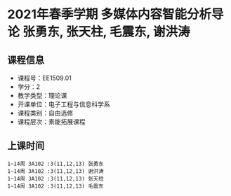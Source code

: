 # 2021年春季学期 多媒体内容智能分析导论 张勇东, 张天柱, 毛震东, 谢洪涛






## 课程信息

- 课程号：EE1509.01
- 学分：2
- 教学类型：理论课
- 开课单位：电子工程与信息科学系
- 课程类别：自由选修
- 课程层次：素能拓展课程

## 上课时间

```
1~14周 3A102 :3(11,12,13) 张勇东
1~14周 3A102 :3(11,12,13) 谢洪涛
1~14周 3A102 :3(11,12,13) 张天柱
1~14周 3A102 :3(11,12,13) 毛震东
```

